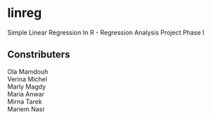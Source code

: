 # linreg
Simple Linear Regression In R - Regression Analysis Project Phase I

## Constributers
Ola Mamdouh\
Verina Michel\
Marly Magdy\
Maria Anwar\
Mirna Tarek\
Mariem Nasr
